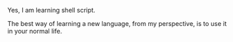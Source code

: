 Yes, I am learning shell script.

The best way of learning a new language, from my perspective, is to use it in your normal life. 
